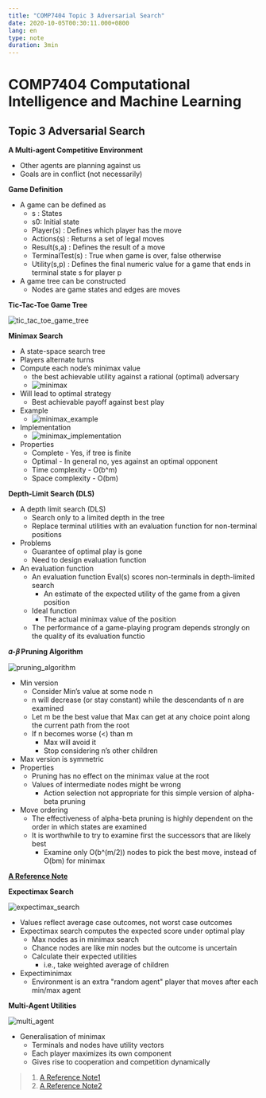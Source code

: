 ```yaml
---
title: "COMP7404 Topic 3 Adversarial Search"
date: 2020-10-05T00:30:11.000+0800
lang: en
type: note
duration: 3min
---
```


# COMP7404 Computational Intelligence and Machine Learning

## Topic 3 Adversarial Search

**A Multi-agent Competitive Environment**

- Other agents are planning against us
- Goals are in conflict (not necessarily)

**Game Definition**

- A game can be defined as
  - s : States
  - s0: Initial state
  - Player(s) : Defines which player has the move
  - Actions(s) : Returns a set of legal moves
  - Result(s,a) : Defines the result of a move
  - TerminalTest(s) : True when game is over, false otherwise
  - Utility(s,p) : Defines the final numeric value for a game that ends in terminal state s for player p
- A game tree can be constructed
  - Nodes are game states and edges are moves

**Tic-Tac-Toe Game Tree**

![tic_tac_toe_game_tree](https://image.pseudoyu.com/images/tic_tac_toe_game_tree.png)

**Minimax Search**

- A state-space search tree
- Players alternate turns
- Compute each node’s minimax value
  - the best achievable utility against a rational (optimal) adversary
  - ![minimax](https://image.pseudoyu.com/images/minimax.png)
- Will lead to optimal strategy
  - Best achievable payoff against best play
- Example
  - ![minimax_example](https://image.pseudoyu.com/images/minimax_example.png)
- Implementation
  - ![minimax_implementation](https://image.pseudoyu.com/images/minimax_implementation.png)
- Properties
  - Complete - Yes, if tree is finite
  - Optimal - In general no, yes against an optimal opponent
  - Time complexity - O(b^m)
  - Space complexity - O(bm)

**Depth-Limit Search (DLS)**

- A depth limit search (DLS)
  - Search only to a limited depth in the tree
  - Replace terminal utilities with an evaluation function for non-terminal positions
- Problems
  - Guarantee of optimal play is gone
  - Need to design evaluation function
- An evaluation function
  - An evaluation function Eval(s) scores non-terminals in depth-limited search
    - An estimate of the expected utility of the game from a given position
  - Ideal function
    - The actual minimax value of the position
  - The performance of a game-playing program depends strongly on the quality of its evaluation functio

**𝛼-𝛽 Pruning Algorithm**

![pruning_algorithm](https://image.pseudoyu.com/images/pruning_algorithm.png)

- Min version
  - Consider Min’s value at some node n
  - n will decrease (or stay constant) while the descendants of n are examined
  - Let m be the best value that Max can get at any choice point along the current path from the root
  - If n becomes worse (<) than m
    - Max will avoid it
    - Stop considering n’s other children
- Max version is symmetric
- Properties
  - Pruning has no effect on the minimax value at the root
  - Values of intermediate nodes might be wrong
    - Action selection not appropriate for this simple version of alpha-beta pruning
- Move ordering
  - The effectiveness of alpha-beta pruning is highly dependent on the order in which states are examined
  - It is worthwhile to try to examine first the successors that are likely best
    - Examine only O(b^(m/2)) nodes to pick the best move, instead of O(bm) for minimax

**[A Reference Note](https://kartikkukreja.wordpress.com/2014/06/29/alphabetasearch/)**

**Expectimax Search**

![expectimax_search](https://image.pseudoyu.com/images/expectimax_search.png)

- Values reflect average case outcomes, not worst case outcomes
- Expectimax search computes the expected score under optimal play
  - Max nodes as in minimax search
  - Chance nodes are like min nodes but the outcome is uncertain
  - Calculate their expected utilities
    - i.e., take weighted average of children
- Expectiminimax
  - Environment is an extra "random agent" player that moves after each min/max agent

**Multi-Agent Utilities**

![multi_agent](https://image.pseudoyu.com/images/multi_agent.png)

- Generalisation of minimax
  - Terminals and nodes have utility vectors
  - Each player maximizes its own component
  - Gives rise to cooperation and competition dynamically

> 1.  [A Reference Note1](https://zhuanlan.zhihu.com/p/46706438)
> 2.  [A Reference Note2](https://kartikkukreja.wordpress.com/2015/07/04/adversarial-search/)
